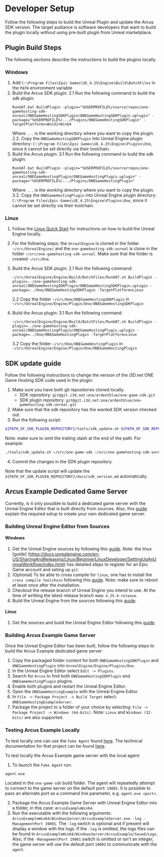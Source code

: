 # Developer Setup

Follow the following steps to build the Unreal Plugin and update the Arcus SDK version. The target audiance is software developers that want to build the plugin locally without using pre-built plugin from Unreal marketplace.


## Plugin Build Steps

The following sections describe the instructions to build the plugins locally.

### Windows

1. Add `C:\Program Files\Epic Games\UE_4.25\Engine\Build\BatchFiles` in the `PATH` environment variable
2. Build the Arcus SDK plugin:
    2.1 Run the following command to build the sdk plugin:
    ```
    RunUAT.bat BuildPlugin -plugin="%USERPROFILE%/source/repos/one-gamehosting-sdk-unreal/ONEGameHostingSDKPlugin/ONEGameHostingSDKPlugin.uplugin" -package="%USERPROFILE%/.../Plugins/ONEGameHostingSDKPlugin" -TargetPlatforms=Win32+Win64
    ```
    Where `...` is the working directory where you want to copy the plugin.
    2.2. Copy the `ONEGameHostingSDKPlugin` into Unreal Engine plugin directory: `C:\Program Files\Epic Games\UE_4.25\Engine\Plugins\One`, since it cannot be set directly via their toolchain.
3. Build the Arcus plugin:
    3.1 Run the following command to build the sdk plugin:
    ```
    RunUAT.bat BuildPlugin -plugin="%USERPROFILE%/source/repos/one-gamehosting-sdk-unreal/ONEGameHostingPlugin/ONEGameHostingPlugin.uplugin" -package="%USERPROFILE%/.../Plugins/ONEGameHostingPlugin"
    ```
    Where `...` is the working directory where you want to copy the plugin.
    3.2. Copy the `ONEGameHostingPlugin` into Unreal Engine plugin directory: `C:\Program Files\Epic Games\UE_4.25\Engine\Plugins\One`, since it cannot be set directly via their toolchain.


### Linux

1. Follow the [Linux Quick Start](https://docs.unrealengine.com/en-US/SharingAndReleasing/Linux/BeginnerLinuxDeveloper/SettingUpAnUnrealWorkflow/index.html) for instructions on how to build the Unreal Engine locally.
2. For the following steps: the `UnrealEngine` is cloned in the folder `~/src/UnrealEngine/` and the `one-gamehosting-sdk-unreal` is clone in the folder `~/src/one-gamehosting-sdk-unreal`. Make sure that the folder is created `~/src/One`.

2. Build the Arcus SDK plugin:
    2.1 Run the following command:
    ```
    ~/src/UnrealEngine/Engine/Build/BatchFiles/RunUAT.sh BuildPlugin -plugin=../one-gamehosting-sdk-unreal/ONEGameHostingSDKPlugin/ONEGameHostingSDKPlugin.uplugin -package=../One/ONEGameHostingSDKPlugin -TargetPlatform=Linux
    ```
    2.2 Copy the folder `~/src/One/ONEGameHostingSDKPlugin` in `~/src/UnrealEngine/Engine/Plugin/One/ONEGameHostingSDKPlugin`

3. Build the Arcus plugin:
    3.1 Run the following command:
    ```
    ~/src/UnrealEngine/Engine/Build/BatchFiles/RunUAT.sh BuildPlugin -plugin=../one-gamehosting-sdk-unreal/ONEGameHostingPlugin/ONEGameHostingPlugin.uplugin -package=../One/ONEGameHostingPlugin -TargetPlatform=Linux
    ```
    3.2 Copy the folder `~/src/One/ONEGameHostingPlugin` in `~/src/UnrealEngine/Engine/Plugin/One/ONEGameHostingPlugin`

## SDK update guide


Follow the following instructions to change the version of the i3D.net ONE Game Hosting SDK code used in the plugin:

1. Make sure you have both git repositories cloned locally.
    * SDK repository: `git@git.i3d.net:one/ardentblue/one-game-sdk.git`
    * SDK plugin repository: `git@git.i3d.net:one/ardentblue/one-gamehosting-sdk-unreal.git`
2. Make sure that the sdk repository has the wanted SDK version checked out.
3. Run the following script:
```bash
${PATH_OF_SDK_PLGUIN_REPOSITORY}/tools/sdk_update.sh ${PATH_OF_SDK_REPOSITORY} ${PATH_OF_SDK_PLGIN_REPOSITORY}
```
Note: make sure to omit the trailing slash at the end of the path. For example:
```bash
./tools/sdk_update.sh ~/src/one-game-sdk ~/src/one-gamehosting-sdk-unreal
```
4. Commit the changes in the SDK plugin repository.

Note that the update script will update the `${PATH_OF_SDK_PLGUIN_REPOSITORY}/docs/sdk_version.md` automatically.

## Arcus Example Dedicated Game Server


Currently, is it only possible to build a dedicated game server with the Unreal Engine Editor that is built directly from sources. Also, this [guide](https://docs.unrealengine.com/en-US/InteractiveExperiences/Networking/HowTo/DedicatedServers/index.html) explain the required setup to create your own dedicated game server.

### Building Unreal Engine Editor from Sources


#### Windows


1. Get the Unreal Engine sources by following this [guide](https://docs.unrealengine.com/en-US/ProgrammingAndScripting/ProgrammingWithCPP/DownloadingSourceCode/index.html). Note: the linux [guide] (https://docs.unrealengine.com/en-US/SharingAndReleasing/Linux/BeginnerLinuxDeveloper/SettingUpAnUnrealWorkflow/index.html) has detailed steps to register for an Epic Game account and seting up `git`.
2. (Optional) To be able to cross compile for `linux`, one has to install the `cross compile toolchain` following this [guide](https://docs.unrealengine.com/en-US/SharingAndReleasing/Linux/GettingStarted/index.html). Note: make sure to reboot at least once after the installation.
3. Checkout the release branch of Unreal Engine you intend to use. At the time of writting the latest release branch was: `4.25.4-release`.
4. Build the Unreal Engine from the sources following this [guide](https://docs.unrealengine.com/en-US/ProductionPipelines/DevelopmentSetup/BuildingUnrealEngine/index.html).

#### Linux


1. Get the sources and build the Unreal Engine Editor following this [guide](https://docs.unrealengine.com/en-US/SharingAndReleasing/Linux/BeginnerLinuxDeveloper/SettingUpAnUnrealWorkflow/index.html).

### Building Arcus Example Game Server


Once the Unreal Engine Editor has been built, follow the following steps to build the Arcus Example dedicated game server:
1. Copy the packaged folder content for both `ONEGameHostingSDKPlugin` and `ONEGameHostingPlugin` into `UnrealEngine/Engine/Plugins/One`.
2. In the Unreal Engine Editor select `Edit -> Plugins`.
3. Search for `Arcus` to find both `ONEGameHostingSDKPlugin` and `ONEGameHostingPlugin` plugins.
4. Enable both plugins and restart the Unreal Engine Editor.
5. Open the `ONEGameHostingExample` with the Unreal Engine Editor.
6. In `File -> Package Project -> Build Target` select: `ONEGameHostingExampleServer`.
7. Package the project to a folder of your choice by selecting: `File -> Package Project -> Windows (64-bits)`. Note: `Linux` and `Windows (32-bits)` are also supported.   

### Testing Arcus Example Locally


To test locally one can use the `Fake Agent` found [here](https://git.i3d.net/one/ardentblue/one-game-sdk). The technical documentation for that project can be found [here](https://git.i3d.net/one/ardentblue/one-game-sdk/-/tree/master/docs).

To test locally the Arcus Example game server with the local agent:

1. To launch the `Fake Agent` run:
```
agent.exe
```
Located in the `one-game-sdk` build folder. The agent will repeatedly attempt to connect to the game server on the default port: `19001`. It is possible to pass an alternate port as a command line parameter, e.g. `agent.exe <port>`.

2. Package the Arcus Example Game Server with Unreal Engine Editor into a folder, in this case: `ArcusExampleWin64`.
3. Run the executable with the following arguments: `ArcusExampleWin64/WindowsServer/ArcusExampleServer.exe -log -ManagementPort 19001`. The `-log` switch is optional and if present will display a window with the logs. If the `-log` is omitted, the logs files can be found in `ArcusExampleWin64/WindowsServer/ArcusExample/Saved/Logs`. Also, if the `-ManagementPort 19001` switch is omitted or isn't an integer, the game server will use the default port `19001` to communicate with the `agent`.
